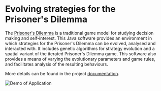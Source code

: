 # Evolving strategies for the Prisoner's Dilemma

The [Prisoner's Dilemma](https://en.wikipedia.org/wiki/Prisoner%27s_dilemma) is a traditional game model for studying decision making and self-interest. This Java software provides an environment in which strategies for the Prisoner's Dilemma can be evolved, analysed and interacted with. It includes genetic algorithms for strategy evolution and a spatial variant of the iterated Prisoner's Dilemma game. This software also provides a means of varying the evolutionary parameters and game rules, and facilitates analysis of the resulting behaviours. 

More details can be found in the project [documentation](http://andrewerrity.com/prisoner/epd_technical.pdf).

![Demo of Application](http://andrewerrity.com/img/prisoner.gif)
